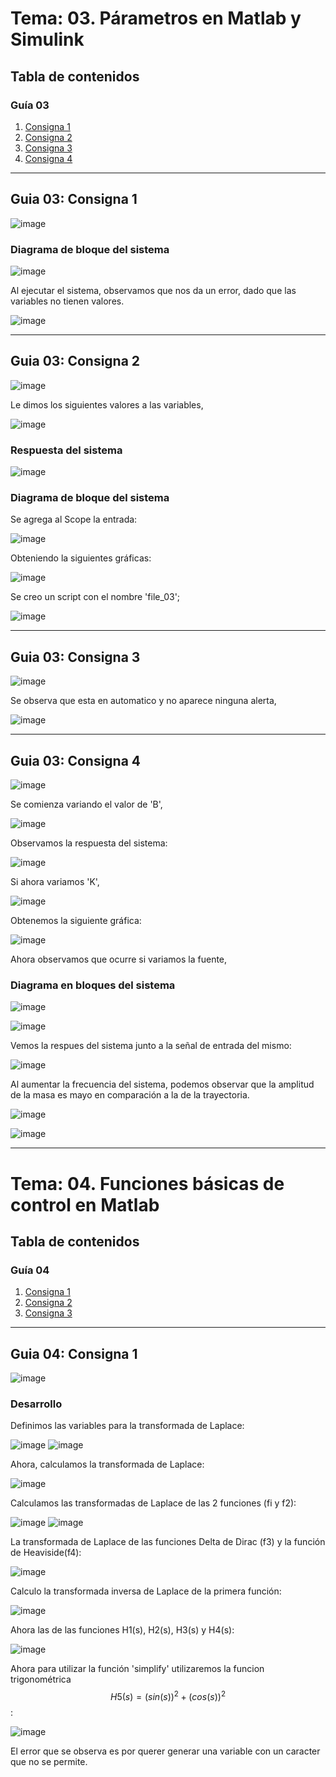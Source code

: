 # Tema: 03. Párametros en Matlab y Simulink

## Tabla de contenidos
### Guía 03
1. [Consigna 1](#guia-03-consigna-1)
2. [Consigna 2](#guia-03-consigna-2)
3. [Consigna 3](#guia-03-consigna-3)
4. [Consigna 4](#guia-03-consigna-4)

---

## Guia 03: Consigna 1

![image](https://github.com/user-attachments/assets/349f6dbd-19e8-4c0a-9be4-2135458bb7ee)

### Diagrama de bloque del sistema

![image](https://github.com/user-attachments/assets/ccc5a2f1-c1e7-4bba-b007-f847a0f361ea)

Al ejecutar el sistema, observamos que nos da un error, dado que las variables no tienen valores.

![image](https://github.com/user-attachments/assets/cc653a24-aaf2-4247-ba18-15c2ed48f4d8)

---

## Guia 03: Consigna 2

![image](https://github.com/user-attachments/assets/0cddac33-04ce-475f-80c1-60a076d18952)

Le dimos los siguientes valores a las variables, 

![image](https://github.com/user-attachments/assets/3646ef1b-4e83-4af0-8b60-b7d28ea8b033)

### Respuesta del sistema

![image](https://github.com/user-attachments/assets/9ea8d52f-e082-4877-8e8d-cf58e071673c)

### Diagrama de bloque del sistema

Se agrega al Scope la entrada:

![image](https://github.com/user-attachments/assets/e853ad1a-397f-4e43-8d6a-4d27807c29dc)

Obteniendo la siguientes gráficas:

![image](https://github.com/user-attachments/assets/59e56477-1b4c-4dcd-9b7f-6f82fc7c0357)

Se creo un script con el nombre 'file_03';

![image](https://github.com/user-attachments/assets/b2b90e9f-557e-499e-a154-854ab88d67cf)

---

## Guia 03: Consigna 3

![image](https://github.com/user-attachments/assets/6522bd93-b6a3-4ea2-8e75-545e5b3f4138)

Se observa que esta en automatico y no aparece ninguna alerta,

![image](https://github.com/user-attachments/assets/d5454f47-38da-48c5-b54c-8a077e3d444e)

---
## Guia 03: Consigna 4

![image](https://github.com/user-attachments/assets/f191c375-037d-445b-96f4-5052645dba44)

Se comienza variando el valor de 'B', 

![image](https://github.com/user-attachments/assets/dc5ee8ff-8af0-4ada-83aa-38618e4a56ed)

Observamos la respuesta del sistema:

![image](https://github.com/user-attachments/assets/b447e203-0a69-4de7-be65-75e0729f4058)

Si ahora variamos 'K', 

![image](https://github.com/user-attachments/assets/11b3bcd8-95e0-4388-b567-ecdf5e00a79c)

Obtenemos la siguiente gráfica:

![image](https://github.com/user-attachments/assets/00d9fae2-78e8-47db-b518-abef635daae3)

Ahora observamos que ocurre si variamos la fuente,

### Diagrama en bloques del sistema

![image](https://github.com/user-attachments/assets/cb85d75a-c197-473a-a63d-ceb5ee5f0dc4)

![image](https://github.com/user-attachments/assets/29fe8495-06cc-42c7-b69f-8e7a0ae42bd7)

Vemos la respues del sistema junto a la señal de entrada del mismo:

![image](https://github.com/user-attachments/assets/47f619ea-ed65-4263-872e-134f5180cb51)

Al aumentar la frecuencia del sistema, podemos observar que la amplitud de la masa es mayo en comparación a la de la trayectoria.

![image](https://github.com/user-attachments/assets/b818b103-29aa-4b0c-b9bc-3d16201e2437)

![image](https://github.com/user-attachments/assets/b89f4df8-2f85-4edb-86f2-3f21aefcf7f6)

---
# Tema: 04. Funciones básicas de control en Matlab

## Tabla de contenidos
### Guía 04
1. [Consigna 1](#guia-04-consigna-1)
2. [Consigna 2](#guia-04-consigna-2)
3. [Consigna 3](#guia-04-consigna-3)

---

## Guia 04: Consigna 1

![image](https://github.com/user-attachments/assets/d0db580a-9bd7-42d2-8c7f-a88cf44895f6)

### Desarrollo

Definimos las variables para la transformada de Laplace:

![image](https://github.com/user-attachments/assets/ca561591-529c-4154-87b4-b14aa57fe527) ![image](https://github.com/user-attachments/assets/24b73817-18df-4720-ae94-80c73958c41e)

Ahora, calculamos la transformada de Laplace:

![image](https://github.com/user-attachments/assets/8c931463-4d4f-4e92-9216-6e6fdbffa648)

Calculamos las transformadas de Laplace de las 2 funciones (fi y f2):

![image](https://github.com/user-attachments/assets/57e7dde8-00fc-49ee-ba27-403597b001f3) ![image](https://github.com/user-attachments/assets/8c9ed472-7164-4009-b368-6599dd17d6f2)

La transformada de Laplace de las funciones Delta de Dirac (f3) y la función de Heaviside(f4):

![image](https://github.com/user-attachments/assets/0eb47cc1-94d1-41a6-94a2-c8aec8d828e7)

Calculo la transformada inversa de Laplace de la primera función:

![image](https://github.com/user-attachments/assets/a4244634-3c34-45b2-8ef3-ea2a0375b4a3)

Ahora las de las funciones H1(s), H2(s), H3(s) y H4(s):

![image](https://github.com/user-attachments/assets/af289dc7-e3b8-4fac-bcb6-90390d778e9e)

Ahora para utilizar la función 'simplify' utilizaremos la funcion trigonométrica $$ H5(s) = (sin(s))^2 + (cos(s))^2 $$: 

![image](https://github.com/user-attachments/assets/bd1271f2-1e71-4da8-a746-b7bcc76efabc)

El error que se observa es por querer generar una variable con un caracter que no se permite.
